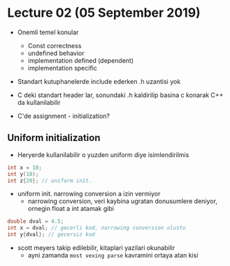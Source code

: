 # Lecture 02 (05 September 2019)

- Onemli temel konular
  - Const correctness
  - undefined behavior
  - implementation defined (dependent)
  - implementation specific

- Standart kutuphanelerde include ederken .h uzantisi yok
- C deki standart header lar, sonundaki .h kaldirilip basina c konarak C++ da kullanilabilir

- C'de assignment - initialization?

## Uniform initialization

- Heryerde kullanilabilir o yuzden uniform diye isimlendirilmis

```cpp
int x = 10;
int y(10);
int z{20}; // uniform init.
```

- uniform init. narrowing conversion a izin vermiyor
  - narrowing conversion, veri kaybina ugratan donusumlere deniyor, ornegin float a int atamak gibi

```cpp
double dval = 4.5;
int x = dval; // gecerli kod, narrowing conversion olustu
int y{dval}; // gecersiz kod
```

- scott meyers takip edilebilir, kitaplari yazilari okunabilir
  - ayni zamanda `most vexing parse` kavramini ortaya atan kisi
